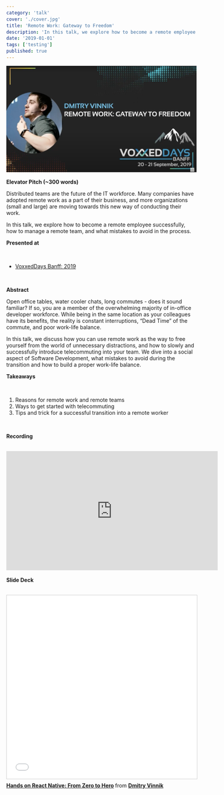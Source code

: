 ```yaml
---
category: 'talk'
cover: './cover.jpg'
title: 'Remote Work: Gateway to Freedom'
description: 'In this talk, we explore how to become a remote employee successfully, how to manage a remote team, and what mistakes to avoid in the process.'
date: '2019-01-01'
tags: ['testing']
published: true
---
```

![cover](./cover.jpg)

**Elevator Pitch (~300 words)**

Distributed teams are the future of the IT workforce. Many companies have adopted remote work as a part of their business, and more organizations (small and large) are moving towards this new way of conducting their work.

In this talk, we explore how to become a remote employee successfully, how to manage a remote team, and what mistakes to avoid in the process.

**Presented at**

<br>

- [VoxxedDays Banff: 2019]()

<br>

**Abstract**
 
Open office tables, water cooler chats, long commutes - does it sound familiar? If so, you are a member of the overwhelming majority of in-office developer workforce. While being in the same location as your colleagues have its benefits, the reality is constant interruptions, “Dead Time” of the commute, and poor work-life balance.
 
In this talk, we discuss how you can use remote work as the way to free yourself from the world of unnecessary distractions, and how to slowly and successfully introduce telecommuting into your team. We dive into a social aspect of Software Development, what mistakes to avoid during the transition and how to build a proper work-life balance.

**Takeaways**

<br>

1. Reasons for remote work and remote teams
2. Ways to get started with telecommuting
3. Tips and trick for a successful transition into a remote worker

<br>

**Recording**

<br>

<iframe width="560" height="315" src="https://www.youtube.com/embed/INs_FyL-F8M" title="YouTube video player" frameborder="0" allow="accelerometer; autoplay; clipboard-write; encrypted-media; gyroscope; picture-in-picture" allowfullscreen></iframe>

<br>

**Slide Deck**

<br>

<iframe src="//www.slideshare.net/slideshow/embed_code/key/5XSEN0oWtt3QZ" width="595" height="485" frameborder="0" marginwidth="0" marginheight="0" scrolling="no" style="border:1px solid #CCC; border-width:1px; margin-bottom:5px; max-width: 100%;" allowfullscreen> </iframe> <div style="margin-bottom:5px"> <strong> <a href="//www.slideshare.net/DmitryVinnik1/hands-on-react-native-from-zero-to-hero" title="Hands on React Native: From Zero to Hero" target="_blank">Hands on React Native: From Zero to Hero</a> </strong> from <strong><a href="//www.slideshare.net/DmitryVinnik1" target="_blank">Dmitry Vinnik</a></strong> </div>